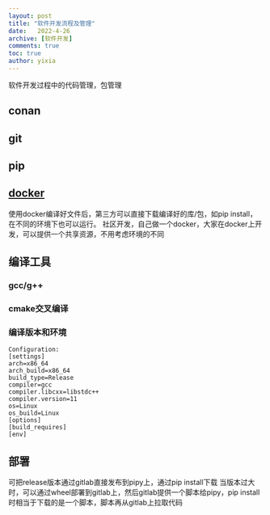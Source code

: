 ```yaml
---
layout: post
title: "软件开发流程及管理"
date:   2022-4-26
archive: [软件开发]
comments: true
toc: true
author: yixia
---
```


软件开发过程中的代码管理，包管理

<!-- more -->

## conan
## git
## pip
## [docker](https://github.com/yixia713/yixia713.github.io/blob/main/_posts/2022-4-26-Docker%E5%AE%B9%E5%99%A8%E8%99%9A%E6%8B%9F%E6%9C%BA.md)
使用docker编译好文件后，第三方可以直接下载编译好的库/包，如pip install，在不同的环境下也可以运行。
社区开发，自己做一个docker，大家在docker上开发，可以提供一个共享资源，不用考虑环境的不同
## 编译工具
### gcc/g++
### cmake交叉编译
### 编译版本和环境

```
Configuration:
[settings]
arch=x86_64
arch_build=x86_64
build_type=Release
compiler=gcc
compiler.libcxx=libstdc++
compiler.version=11
os=Linux
os_build=Linux
[options]
[build_requires]
[env]
```
## 部署
可把release版本通过gitlab直接发布到pipy上，通过pip install下载
当版本过大时，可以通过wheel部署到gitlab上，然后gitlab提供一个脚本给pipy，pip install时相当于下载的是一个脚本，脚本再从gitlab上拉取代码
